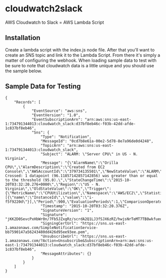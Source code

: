 # cloudwatch2slack
AWS Cloudwatch to Slack = AWS Lambda Script

## Installation
Create a lambda script with the index.js node file.  After that you'll want to create an SNS topic and link it to the Lambda Script.  From there it's simply a matter of configuring the webhook.  When loading sample data to test with be sure to note that cloudwatch data is a little unique and you should use the sample below.

## Sample Data for Testing
```
{
    "Records": [
        {
            "EventSource": "aws:sns",
            "EventVersion": "1.0",
            "EventSubscriptionArn": "arn:aws:sns:us-east-1:734791344013:cloudwatch_slack:d37bf8eb46c-f03b-42dd-afde-1c837bf8eb46",
            "Sns": {
                "Type": "Notification",
                "MessageId": "0cd7b8e61a-00e2-5d78-8e7a96de0d4248",
                "TopicArn": "arn:aws:sns:us-east-1:734791344013:cloudwatch_slack",
                "Subject": "ALARM: \"Server CPU\" in US - N. Virginia",
                "Message": "{\"AlarmName\":\"Orilla CPU\",\"AlarmDescription\":\"Created from EC2 Console\",\"AWSAccountId\":\"379734135501\",\"NewStateValue\":\"ALARM\",\"NewStateReason\":\"Threshold Crossed: 1 datapoint (96.11857142857142856) was greater than or equal to the threshold (95.0).\",\"StateChangeTime\":\"2015-10-20T03:32:20.276+0000\",\"Region\":\"US - N. Virginia\",\"OldStateValue\":\"OK\",\"Trigger\":{\"MetricName\":\"CPUUtilization\",\"Namespace\":\"AWS/EC2\",\"Statistic\":\"AVERAGE\",\"Unit\":null,\"Dimensions\":[{\"name\":\"InstanceId\",\"value\":\"i-f5f9220d\"}],\"Period\":900,\"EvaluationPeriods\":1,\"ComparisonOperator\":\"GreaterThanOrEqualToThreshold\",\"Threshold\":95.0}}",
                "Timestamp": "2015-10-20T03:32:20.376Z",
                "SignatureVersion": "1",
                "Signature": "jKK2D0SevcPxHbWr0n/7Fb5JZxgRz/scrdA2Q1LJ3fSJX6zRZ/hwjsNrTeMT7TB8wkfueoVqG6pjTe8XhZVXcuC+p3wBl9uuwCFDuY5iot5xCsraJ6oCSiz5Y80ITrHepwhTSx/Dy669J7+8bmelWxHpn8T0tudsKQtW+kFFFGugGcNuNwoLjZT0m5MRCINLElrr/kWWY+r4SutaFUL/pkCRiJ6x5pjd7qPCdlswnh84eoYIVLkbYvQrvN+GYsfZ4gV+afV2dFSS4MCfO5BYHgn8nSk6xxneoYNw+ZdHdvX3dJrM2PQS/KVVVgwMAd4K73RO4Dmse0YQPn2uy0UUOA==",
                "SigningCertUrl": "https://sns.us-east-1.amazonaws.com/SimpleNotificationService-bb7590147a56243480dd426d95ee93ee.pem",
                "UnsubscribeUrl": "https://sns.us-east-1.amazonaws.com/?Action=Unsubscribe&SubscriptionArn=arn:aws:sns:us-east-1:734791344013:cloudwatch_slack:d37bf8eb46c-f03b-42dd-afde-1c837bf8eb46",
                "MessageAttributes": {}
            }
        }
    ]
}
```
